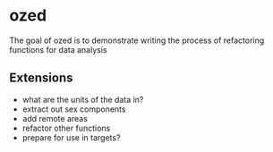 
# ozed

<!-- badges: start -->
<!-- badges: end -->

The goal of ozed is to demonstrate writing the process of refactoring functions
for data analysis

## Extensions

- what are the units of the data in?
- extract out sex components
- add remote areas
- refactor other functions
- prepare for use in targets?
